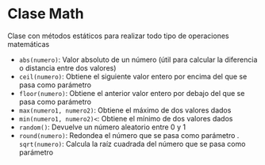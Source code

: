 <h1>Clase Math</h1>
Clase con métodos estáticos para realizar todo tipo de operaciones matemáticas

- <code>abs(numero)</code>: Valor absoluto de un número (útil para calcular la diferencia o distancia entre dos valores)
- <code>ceil(numero)</code>: Obtiene el siguiente valor entero por encima del que se pasa como parámetro
- <code>floor(numero)</code>: Obtiene el anterior valor entero por debajo del que se pasa como parámetro
- <code>max(numero1, numero2)</code>: Obtiene el máximo de dos valores dados
- <code>min(numero1, numero2)<</code>: Obtiene el mínimo de dos valores dados
- <code>random()</code>: Devuelve un número aleatorio entre 0 y 1
- <code>round(numero)</code>: Redondea el número que se pasa como parámetro
. <code>sqrt(numero)</code>: Calcula la raíz cuadrada del número que se pasa como parámetro
